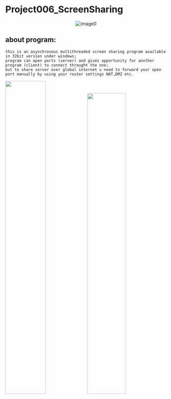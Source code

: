 # Project006_ScreenSharing

<p align="center">
  <img src="https://github.com/StandardUserConstr/Project006_ScreenSharing/assets/127525288/96131519-1936-4670-bac9-d2b5fb620402" alt="image0"/>
</p>

## about program:
	this is an asynchronous multithreaded screen sharing program available in 32bit version under windows;
	program can open ports (server) and gives opportunity for another program (client) to connect throught the one;
	but to share server over global internet u need to forward your open port manually by using your router settings NAT,DMZ etc.
 <p align="left">
  <img src="https://github.com/StandardUserConstr/Project006_ScreenSharing/assets/127525288/94003650-fd29-43c6-a2eb-bb86193383e0" style="width: 50%; alt="image1"/>
<img src="https://github.com/StandardUserConstr/Project006_ScreenSharing/assets/127525288/c2a7d799-1514-4748-a42b-191dcc5268ac" style="width: 49%; alt="image2"/>
</p>




